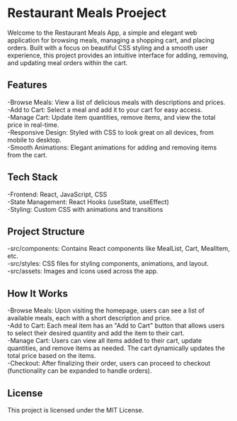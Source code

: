 # Restaurant Meals Proeject

Welcome to the Restaurant Meals App, a simple and elegant web application for browsing meals, managing a shopping cart, and placing orders. Built with a focus on beautiful CSS styling and a smooth user experience, this project provides an intuitive interface for adding, removing, and updating meal orders within the cart.

## Features

-Browse Meals: View a list of delicious meals with descriptions and prices.  
-Add to Cart: Select a meal and add it to your cart for easy access.  
-Manage Cart: Update item quantities, remove items, and view the total price in real-time.  
-Responsive Design: Styled with CSS to look great on all devices, from mobile to desktop.  
-Smooth Animations: Elegant animations for adding and removing items from the cart.

## Tech Stack

-Frontend: React, JavaScript, CSS  
-State Management: React Hooks (useState, useEffect)  
-Styling: Custom CSS with animations and transitions

## Project Structure

-src/components: Contains React components like MealList, Cart, MealItem, etc.  
-src/styles: CSS files for styling components, animations, and layout.  
-src/assets: Images and icons used across the app.

## How It Works

-Browse Meals: Upon visiting the homepage, users can see a list of available meals, each with a short description and price.  
-Add to Cart: Each meal item has an "Add to Cart" button that allows users to select their desired quantity and add the item to their cart.  
-Manage Cart: Users can view all items added to their cart, update quantities, and remove items as needed. The cart dynamically updates the total price based on the items.  
-Checkout: After finalizing their order, users can proceed to checkout (functionality can be expanded to handle orders).

## License

This project is licensed under the MIT License.
